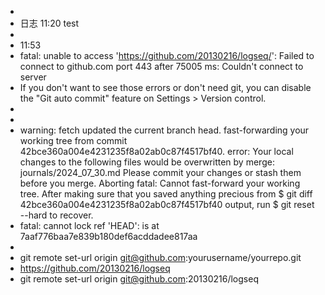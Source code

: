 -
- 日志 11:20 test
-
- 11:53
- fatal: unable to access 'https://github.com/20130216/logseq/': Failed to connect to github.com port 443 after 75005 ms: Couldn't connect to server
- If you don't want to see those errors or don't need git, you can disable the "Git auto commit" feature on Settings > Version control.
-
-
- warning: fetch updated the current branch head.
  fast-forwarding your working tree from
  commit 42bce360a004e4231235f8a02ab0c87f4517bf40.
  error: Your local changes to the following files would be overwritten by merge:
  journals/2024_07_30.md
  Please commit your changes or stash them before you merge.
  Aborting
  fatal: Cannot fast-forward your working tree.
  After making sure that you saved anything precious from
  $ git diff 42bce360a004e4231235f8a02ab0c87f4517bf40
  output, run
  $ git reset --hard
  to recover.
- fatal: cannot lock ref 'HEAD': is at 7aaf776baa7e839b180def6acddadee817aa
-
- git remote set-url origin git@github.com:yourusername/yourrepo.git
- https://github.com/20130216/logseq
- git remote set-url origin git@github.com:20130216/logseq